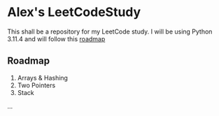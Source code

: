 # Alex's LeetCodeStudy

This shall be a repository for my LeetCode study. I will be using Python 3.11.4 and will follow this [roadmap](https://neetcode.io/roadmap)

## Roadmap

1. Arrays & Hashing
2. Two Pointers
3. Stack

...
